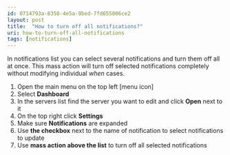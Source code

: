 ```yaml
---
id: 0714793a-8350-4e5a-9bed-7fd655006ce2
layout: post
title:  "How to turn off all notifications?"
uri: how-to-turn-off-all-notifications
tags: [notifications]
---
```


In notifications list you can select several notifications and turn them off all at once. This mass action will turn off selected notifications completely without modifying individual _when_ cases.

<!-- more -->

1.  Open the main menu on the top left \[menu icon\]
2.  Select **Dashboard**
3.  In the servers list find the server you want to edit and click **Open** next to it
4.  On the top right click **Settings**
5.  Make sure **Notifications** are expanded
6.  Use **the checkbox** next to the name of <wiki>notification</wiki> to select notifications to update
7.  Use **mass action above the list** to turn off all selected <wiki>notifications</wiki>